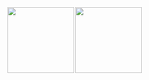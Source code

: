 <a href="https://github.com/RouxRhett">
  <img align="left"　alt="Top Langs" height="150px" src="https://github-readme-stats.vercel.app/api/top-langs/?username=RouxRhett&layout=compact&show_icons=true&theme=dracula" />
</a>
<a href="https://github.com/RouxRhett">
  <img align="left"　alt="github stats" height="150px" src="https://github-readme-stats.vercel.app/api?username=RouxRhett&theme=dracula&show_icons=ture" />
</a>

<!--
**RouxRhett/RouxRhett** is a ✨ _special_ ✨ repository because its `README.md` (this file) appears on your GitHub profile.

Here are some ideas to get you started:

- 🔭 I’m currently working on ...
- 🌱 I’m currently learning ...
- 👯 I’m looking to collaborate on ...
- 🤔 I’m looking for help with ...
- 💬 Ask me about ...
- 📫 How to reach me: ...
- 😄 Pronouns: ...
- ⚡ Fun fact: ...
-->
